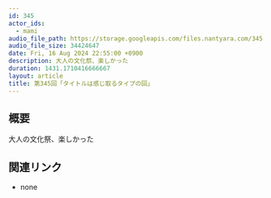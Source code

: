```yaml
---
id: 345
actor_ids:
  - mami
audio_file_path: https://storage.googleapis.com/files.nantyara.com/345.mp3
audio_file_size: 34424647
date: Fri, 16 Aug 2024 22:55:00 +0900
description: 大人の文化祭、楽しかった
duration: 1431.1710416666667
layout: article
title: 第345回「タイトルは感じ取るタイプの回」
---
```

## 概要

大人の文化祭、楽しかった

## 関連リンク

* none
